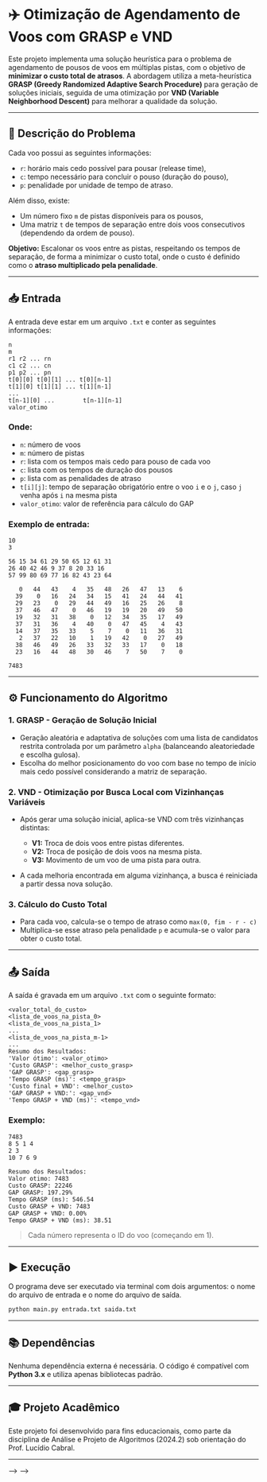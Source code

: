 # ✈️ Otimização de Agendamento de Voos com GRASP e VND

Este projeto implementa uma solução heurística para o problema de agendamento de pousos de voos em múltiplas pistas, com o objetivo de **minimizar o custo total de atrasos**. A abordagem utiliza a meta-heurística **GRASP (Greedy Randomized Adaptive Search Procedure)** para geração de soluções iniciais, seguida de uma otimização por **VND (Variable Neighborhood Descent)** para melhorar a qualidade da solução.

---

## 📌 Descrição do Problema

Cada voo possui as seguintes informações:
- `r`: horário mais cedo possível para pousar (release time),
- `c`: tempo necessário para concluir o pouso (duração do pouso),
- `p`: penalidade por unidade de tempo de atraso.

Além disso, existe:
- Um número fixo `m` de pistas disponíveis para os pousos,
- Uma matriz `t` de tempos de separação entre dois voos consecutivos (dependendo da ordem de pouso).

**Objetivo:** Escalonar os voos entre as pistas, respeitando os tempos de separação, de forma a minimizar o custo total, onde o custo é definido como o **atraso multiplicado pela penalidade**.

---

## 📥 Entrada

A entrada deve estar em um arquivo `.txt` e conter as seguintes informações:

```
n
m
r1 r2 ... rn
c1 c2 ... cn
p1 p2 ... pn
t[0][0] t[0][1] ... t[0][n-1]
t[1][0] t[1][1] ... t[1][n-1]
...
t[n-1][0] ...        t[n-1][n-1]
valor_otimo
```

### Onde:
- `n`: número de voos
- `m`: número de pistas
- `r`: lista com os tempos mais cedo para pouso de cada voo
- `c`: lista com os tempos de duração dos pousos
- `p`: lista com as penalidades de atraso
- `t[i][j]`: tempo de separação obrigatório entre o voo `i` e o `j`, caso `j` venha após `i` na mesma pista
- `valor_otimo`: valor de referência para cálculo do GAP

### Exemplo de entrada:
```
10
3

56 15 34 61 29 50 65 12 61 31
26 40 42 46 9 37 8 20 33 16
57 99 80 69 77 16 82 43 23 64

   0   44   43    4   35   48   26   47   13    6
  39    0   16   24   34   15   41   24   44   41
  29   23    0   29   44   49   16   25   26    8
  37   46   47    0   46   19   19   20   49   50
  19   32   31   38    0   12   34   35   17   49
  37   31   36    4   40    0   47   45    4   43
  14   37   35   33    5    7    0   11   36   31
   2   37   22   10    1   19   42    0   27   49
  38   46   49   26   33   32   33   17    0   18
  23   16   44   48   30   46    7   50    7    0

7483
```

---

## ⚙️ Funcionamento do Algoritmo

### 1. **GRASP - Geração de Solução Inicial**
- Geração aleatória e adaptativa de soluções com uma lista de candidatos restrita controlada por um parâmetro `alpha` (balanceando aleatoriedade e escolha gulosa).
- Escolha do melhor posicionamento do voo com base no tempo de início mais cedo possível considerando a matriz de separação.

### 2. **VND - Otimização por Busca Local com Vizinhanças Variáveis**
- Após gerar uma solução inicial, aplica-se VND com três vizinhanças distintas:
  - **V1:** Troca de dois voos entre pistas diferentes.
  - **V2:** Troca de posição de dois voos na mesma pista.
  - **V3:** Movimento de um voo de uma pista para outra.

- A cada melhoria encontrada em alguma vizinhança, a busca é reiniciada a partir dessa nova solução.

### 3. **Cálculo do Custo Total**
- Para cada voo, calcula-se o tempo de atraso como `max(0, fim - r - c)`
- Multiplica-se esse atraso pela penalidade `p` e acumula-se o valor para obter o custo total.

---

## 📤 Saída

A saída é gravada em um arquivo `.txt` com o seguinte formato:

```
<valor_total_do_custo>
<lista_de_voos_na_pista_0>
<lista_de_voos_na_pista_1>
...
<lista_de_voos_na_pista_m-1>
...
Resumo dos Resultados:
'Valor ótimo': <valor_otimo>
'Custo GRASP': <melhor_custo_grasp>
'GAP GRASP': <gap_grasp>
'Tempo GRASP (ms)': <tempo_grasp>
'Custo final + VND': <melhor_custo>
'GAP GRASP + VND:': <gap_vnd>
'Tempo GRASP + VND (ms)': <tempo_vnd>
```

### Exemplo:
```
7483
8 5 1 4
2 3
10 7 6 9

Resumo dos Resultados:
Valor otimo: 7483
Custo GRASP: 22246
GAP GRASP: 197.29%
Tempo GRASP (ms): 546.54
Custo GRASP + VND: 7483
GAP GRASP + VND: 0.00%
Tempo GRASP + VND (ms): 38.51
```

> Cada número representa o ID do voo (começando em 1).

---

## ▶️ Execução

O programa deve ser executado via terminal com dois argumentos: o nome do arquivo de entrada e o nome do arquivo de saída.

```bash
python main.py entrada.txt saida.txt
```

---

## 📚 Dependências

Nenhuma dependência externa é necessária. O código é compatível com **Python 3.x** e utiliza apenas bibliotecas padrão.

---

## 🎓 Projeto Acadêmico

Este projeto foi desenvolvido para fins educacionais, como parte da disciplina de Análise e Projeto de Algoritmos (2024.2) sob orientação do Prof. Lucídio Cabral.

---



































<!-- # ✈️ Otimização de Agendamento de Voos com GRASP e VND

Este projeto resolve o problema de agendamento de pousos em múltiplas pistas com o objetivo de **minimizar o custo total de atrasos** dos voos. Para isso, é utilizada uma abordagem com:

- Algoritmo **GRASP (Greedy Randomized Adaptive Search Procedure)** para gerar uma solução inicial.
- Otimização por **busca local VND (Variable Neighborhood Descent)** com três tipos de movimentos.

## 🧠 Descrição do Problema

Dado um conjunto de voos, cada um com:
- `r`: horário mais cedo possível para pousar,
- `c`: tempo necessário para o pouso,
- `p`: penalidade por cada unidade de tempo de atraso,

e considerando que:
- Há um número fixo de pistas disponíveis,
- Existe uma matriz `t` com tempos de separação entre pares de voos,

a meta é **distribuir os voos entre as pistas de forma a minimizar o custo total** (atraso ponderado por penalidade).

## 📥 Entrada

A entrada deve estar em um arquivo `.txt` com o seguinte formato:

```
n
m
r1 r2 ... rn
c1 c2 ... cn
p1 p2 ... pn
t11 t12 ... t1n
...
tn1 tn2 ... tnn
```

- `n`: número de voos
- `m`: número de pistas
- `ri`, `ci`, `pi`: dados do i-ésimo voo
- `tij`: tempo mínimo entre o pouso do voo i e do voo j

### Exemplo:
```
5
2
0 2 4 3 1
5 6 8 5 4
10 8 6 12 9
0 1 2 3 4
1 0 1 2 3
2 1 0 1 2
3 2 1 0 1
4 3 2 1 0
```

## ⚙️ Funcionamento

1. **GRASP (Construção Aleatória Gulosa)**
   - Uma lista de candidatos é construída com base em uma métrica de prioridade e escolhida aleatoriamente dentro de uma faixa controlada por `alpha`.

2. **VND (Variable Neighborhood Descent)**
   Aplica busca local com três tipos de vizinhança:
   - Troca de voos entre pistas
   - Troca de voos na mesma pista
   - Movimentação de um voo para outra pista  
   A cada melhora encontrada, reinicia o processo de busca.

## 📤 Saída

A saída será escrita em um arquivo `.txt` com:

```
<valor_custo_total>
<lista_de_voos_pista_1>
<lista_de_voos_pista_2>
...
<lista_de_voos_pista_m>
```

Exemplo:
```
48
1 4 5
2 3
```

*(IDs dos voos começam em 1 na saída)*

## ▶️ Execução

```bash
python main.py entrada.txt saida.txt
```

## 💡 Estratégia Heurística

- O GRASP introduz diversidade nas soluções iniciais.
- O VND explora vizinhanças sistematicamente para evitar mínimos locais.

## 📚 Projeto

Projeto desenvolvido para a disciplina de Análise e Projeto de Algoritmos, 2024.2 – Prof. Lucídio Cabral.












































<!-- # ✈️ Otimização de Agendamento de Voos com Heurística Gulosa e VND

Este projeto resolve o problema de agendamento de pousos em múltiplas pistas com o objetivo de **minimizar o custo total de atrasos** dos voos. Para isso, é utilizada uma abordagem com:

- Algoritmo **guloso inteligente** para gerar uma solução inicial viável.
- Otimização por **busca local VND (Variable Neighborhood Descent)** com três tipos de movimentos.

## Descrição do Problema

Dado um conjunto de voos, cada um com:
- `r`: horário mais cedo possível para pousar,
- `c`: horário ideal de pouso,
- `p`: penalidade por cada unidade de tempo de atraso,

e considerando que:
- Há um número fixo de pistas disponíveis,
- Existe um tempo fixo `t` de separação mínima entre dois pousos na mesma pista,

a meta é **distribuir os voos entre as pistas de forma a minimizar o custo total** (atraso ponderado por penalidade).

## Entrada

A entrada deve ser fornecida via terminal ou redirecionamento de arquivo com o seguinte formato:

```
n m t
r1 c1 p1
r2 c2 p2
...
rn cn pn
```

- `n`: número de voos
- `m`: número de pistas
- `t`: tempo mínimo entre pousos
- `ri`, `ci`, `pi`: dados do i-ésimo voo

### Exemplo:
```
5 2 3
0 5 10
2 6 8
4 8 6
3 5 12
1 4 9
```

## Funcionamento

1. **Guloso Inicial**  
   Ordena os voos por uma métrica de "prioridade" e distribui entre as pistas da forma mais adiantada possível.

2. **VND (Variable Neighborhood Descent)**  
   Aplica busca local com três tipos de movimentos:
   - Troca de voos entre pistas
   - Realocação de voo de uma pista para outra
   - Inversão da ordem de pousos em uma pista  
   A cada melhora encontrada, reinicia o processo.

## Saída

A saída será o custo total da solução e a lista de voos atribuídos a cada pista:

```
Custo final: 48
Pista 0: 0 3 4
Pista 1: 1 2
```

## Estratégias Heurísticas

- O guloso considera a **penalidade relativa à janela de tempo** para priorizar os voos mais sensíveis a atraso.
- Os movimentos de vizinhança são simples, rápidos, e combinados de forma sistemática para escapar de ótimos locais.

## Compilação

Compile com g++:
```bash
g++ -std=c++17 -O2 main.cpp -o otimizador
```

## Execução

```bash
./otimizador < entrada.txt
```

## Projeto

Projeto desenvolvido para a disciplina de Análise e Projeto de Algoritmos, 2024.2 – Prof. Lucídio Cabral.

--- --> --> -->
